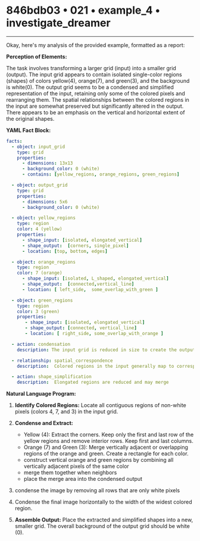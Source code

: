 # 846bdb03 • 021 • example_4 • investigate_dreamer

---
Okay, here's my analysis of the provided example, formatted as a report:

**Perception of Elements:**

The task involves transforming a larger grid (input) into a smaller grid (output). The input grid appears to contain isolated single-color regions (shapes) of colors yellow(4), orange(7), and green(3), and the background is white(0). The output grid seems to be a condensed and simplified representation of the input, retaining only some of the colored pixels and rearranging them. The spatial relationships between the colored regions in the input are somewhat preserved but significantly altered in the output. There appears to be an emphasis on the vertical and horizontal extent of the original shapes.

**YAML Fact Block:**



```yaml
facts:
  - object: input_grid
    type: grid
    properties:
      - dimensions: 13x13
      - background_color: 0 (white)
      - contains: [yellow_regions, orange_regions, green_regions]

  - object: output_grid
    type: grid
    properties:
      - dimensions: 5x6
      - background_color: 0 (white)

  - object: yellow_regions
    type: region
    color: 4 (yellow)
    properties:
      - shape_input: [isolated, elongated_vertical]
      - shape_output:  [corners, single_pixel]
      - location: [top, bottom, edges]

  - object: orange_regions
    type: region
    color: 7 (orange)
      - shape_input: [isolated, L_shaped, elongated_vertical]
      - shape_output:  [connected,vertical_line]
      - location: [ left_side,  some_overlap_with_green ]

  - object: green_regions
    type: region
    color: 3 (green)
    properties:
       - shape_input: [isolated, elongated_vertical]
       - shape_output: [connected, vertical_line]
       - location: [ right_side, some_overlap_with_orange ]

  - action: condensation
    description: The input grid is reduced in size to create the output grid.

  - relationship: spatial_correspondence
    description:  Colored regions in the input generally map to corresponding colored regions in the output, with changes in shape and position.

  - action: shape_simplification
    description:  Elongated regions are reduced and may merge
```



**Natural Language Program:**

1.  **Identify Colored Regions:** Locate all contiguous regions of non-white pixels (colors 4, 7, and 3) in the input grid.

2.  **Condense and Extract:**
    *   Yellow (4): Extract the corners. Keep only the first and last row of the yellow regions and remove interior rows. Keep first and last columns.
    *   Orange (7) and Green (3): Merge vertically adjacent or overlapping regions of the orange and green. Create a rectangle for each color.
    * construct vertical orange and green regions by combining all vertically adjacent pixels of the same color
    * merge them together when neighbors
    * place the merge area into the condensed output

3. condense the image by removing all rows that are only white pixels

4. Condense the final image horizontally to the width of the widest colored region.

5.  **Assemble Output:** Place the extracted and simplified shapes into a new, smaller grid. The overall background of the output grid should be white (0).

